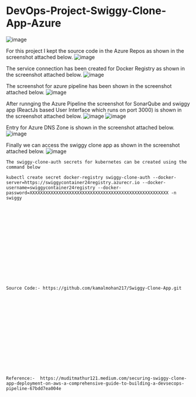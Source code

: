 # DevOps-Project-Swiggy-Clone-App-Azure

![image](https://github.com/user-attachments/assets/9242ffdc-132a-4785-b853-8dcb82e2e7ec)

For this project I kept the source code in the Azure Repos as shown in the screenshot attached below.
![image](https://github.com/user-attachments/assets/b31c4959-d138-4366-8457-52fc1ec33ac1)

The service connection has been created for Docker Registry as shown in the screenshot attached below.
![image](https://github.com/user-attachments/assets/7ede4d31-b621-4a86-8309-5e850dc80c2d)

The screenshot for azure pipeline has been shown in the screenshot attached below.
![image](https://github.com/user-attachments/assets/0ff3ec77-f4eb-4dc2-8daf-6936480c395c)

After runnging the Azure Pipeline the screenshot for SonarQube and swiggy app (ReactJs based User Interface which runs on port 3000) is shown in the screenshot attached below.
![image](https://github.com/user-attachments/assets/a28837a3-2a6d-480f-b672-89458cfb09e6)
![image](https://github.com/user-attachments/assets/dd4c4d1b-f841-4ff0-8e71-b421dd5fccf3)

Entry for Azure DNS Zone is shown in the screenshot attached below.
![image](https://github.com/user-attachments/assets/ee6526da-ba2c-4aae-8584-aa892722f962)

Finally we can access the swiggy clone app as shown in the screenshot attached below.
![image](https://github.com/user-attachments/assets/57aaf533-3414-4633-a254-8983ae1edf14)


```
The swiggy-clone-auth secrets for kubernetes can be created using the command below

kubectl create secret docker-registry swiggy-clone-auth --docker-server=https://swiggycontainer24registry.azurecr.io --docker-username=swiggycontainer24registry --docker-password=XXXXXXXXXXXXXXXXXXXXXXXXXXXXXXXXXXXXXXXXXXXXXXXXXXXXX -n swiggy
```

<br><br/>
<br><br/>
<br><br/>
<br><br/>
<br><br/>
<br><br/>
```
Source Code:- https://github.com/kamalmohan217/Swiggy-Clone-App.git
```
<br><br/>
<br><br/>
<br><br/>
<br><br/>
<br><br/>
<br><br/>
```
Reference:-  https://muditmathur121.medium.com/securing-swiggy-clone-app-deployment-on-aws-a-comprehensive-guide-to-building-a-devsecops-pipeline-67bdd7ea004e
```
